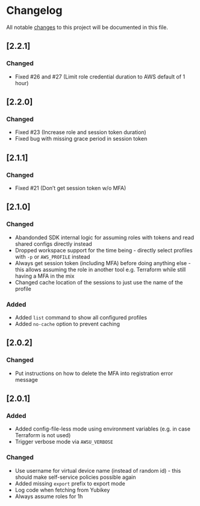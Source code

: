 # Changelog

All notable [changes](http://keepachangelog.com/en/1.0.0/) to this project will be documented in this file.

## [2.2.1]

### Changed

- Fixed #26 and #27 (Limit role credential duration to AWS default of 1 hour)

## [2.2.0]

### Changed

- Fixed #23 (Increase role and session token duration)
- Fixed bug with missing grace period in session token

## [2.1.1]

### Changed

- Fixed #21 (Don’t get session token w/o MFA)

## [2.1.0]

### Changed

- Abandonded SDK internal logic for assuming roles with tokens and read shared configs directly instead
- Dropped workspace support for the time being - directly select profiles with `-p` or `AWS_PROFILE` instead
- Always get session token (including MFA) before doing anything else - this allows assuming the role in another tool e.g. Terraform while still having a MFA in the mix
- Changed cache location of the sessions to just use the name of the profile

### Added

- Added `list` command to show all configured profiles
- Added `no-cache` option to prevent caching

## [2.0.2]

### Changed

- Put instructions on how to delete the MFA into registration error message

## [2.0.1]

### Added

- Added config-file-less mode using environment variables (e.g. in case Terraform is not used)
- Trigger verbose mode via `AWSU_VERBOSE`

### Changed

- Use username for virtual device name (instead of random id) - this should make self-service policies possible again
- Added missing `export` prefix to export mode
- Log code when fetching from Yubikey
- Always assume roles for 1h

